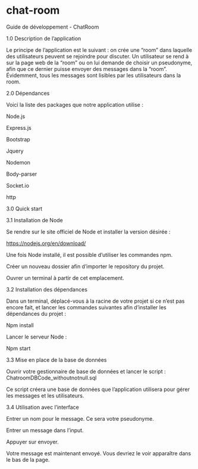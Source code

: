 # chat-room

Guide de développement - ChatRoom 

 

1.0 Description de l’application 

Le principe de l’application est le suivant : on crée une “room” dans laquelle des utilisateurs peuvent se rejoindre pour discuter. Un utilisateur se rend à sur la page web de la “room” ou on lui demande de choisir un pseudonyme, afin que ce dernier puisse envoyer des messages dans la “room”. Évidemment, tous les messages sont lisibles par les utilisateurs dans la room. 

 

2.0 Dépendances 

Voici la liste des packages que notre application utilise : 

Node.js 

Express.js 

Bootstrap 

Jquery 

Nodemon 

Body-parser 

Socket.io 

http 

 

3.0 Quick start 

3.1 Installation de Node 

Se rendre sur le site officiel de Node et installer la version désirée :  

https://nodejs.org/en/download/ 

Une fois Node installé, il est possible d’utiliser les commandes npm. 

Créer un nouveau dossier afin d’importer le repository du projet.  

Ouvrer un terminal à partir de cet emplacement. 

3.2 Installation des dépendances  

Dans un terminal, déplacé-vous à la racine de votre projet si ce n’est pas encore fait, et lancer les commandes suivantes afin d’installer les dépendances du projet : 

Npm install 

Lancer le serveur Node : 

Npm start 

3.3 Mise en place de la base de données 

Ouvrir votre gestionnaire de base de données et lancer le script : 
ChatroomDBCode_withoutnotnull.sql 

Ce script créera une base de données que l’application utilisera pour gérer les messages et les utilisateurs. 

3.4 Utilisation avec l’interface 

Entrer un nom pour le message. Ce sera votre pseudonyme. 

Entrer un message dans l’input. 

Appuyer sur envoyer.  

Votre message est maintenant envoyé. Vous devriez le voir apparaître dans le bas de la page. 
